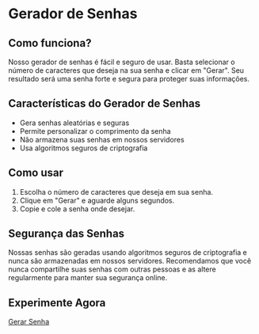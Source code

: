 # Gerador de Senhas

## Como funciona?

Nosso gerador de senhas é fácil e seguro de usar. Basta selecionar o número de caracteres que deseja na sua senha e clicar em "Gerar". Seu resultado será uma senha forte e segura para proteger suas informações.

## Características do Gerador de Senhas

- Gera senhas aleatórias e seguras
- Permite personalizar o comprimento da senha
- Não armazena suas senhas em nossos servidores
- Usa algoritmos seguros de criptografia

## Como usar

1. Escolha o número de caracteres que deseja em sua senha.
2. Clique em "Gerar" e aguarde alguns segundos.
3. Copie e cole a senha onde desejar.

## Segurança das Senhas

Nossas senhas são geradas usando algoritmos seguros de criptografia e nunca são armazenadas em nossos servidores. Recomendamos que você nunca compartilhe suas senhas com outras pessoas e as altere regularmente para manter sua segurança online.

## Experimente Agora

[Gerar Senha](https://charllysfernandes.github.io/PasswordGenerator/)

